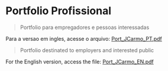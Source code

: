 # Portfolio Profissional

>Portfolio para empregadores e pessoas interessadas 

Para a versao em ingles, acesse o arquivo: [Port_JCarmo_PT.pdf]

>Portfolio destinated to employers and interested public

For the English version, access the file: [Port_JCarmo_EN.pdf]

[Port_JCarmo_PT.pdf]: <https://github.com/JoseCarmo/Portfolio/blob/master/Port_JCarmo_PT.pdf>
[Port_JCarmo_EN.pdf]: <https://github.com/JoseCarmo/Portfolio/blob/master/Port_JCarmo_PT.pdf>


 
